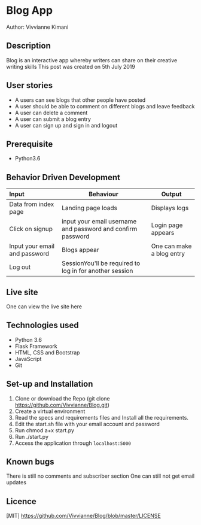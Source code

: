 # Blog App
Author: Vivvianne Kimani

## Description
Blog is an interactive app whereby writers can share on their creative writing skills
This post was created on 5th July 2019

## User stories 
* A users can see blogs that other people have posted
* A user should be able to comment on different blogs and leave feedback
* A user can delete a comment
* A user can submit a blog entry
* A user can sign up and sign in and logout

## Prerequisite
* Python3.6

## Behavior Driven Development

| Input | Behaviour | Output |
|:------|-----------|--------|
| Data from index page | Landing page loads | Displays logs |
| Click on signup | input your email username and password and confirm password | Login page appears |
|Input your email and password | Blogs appear | One can make a blog entry |
| Log out | SessionYou'll be required to log in for another session |

## Live site

One can view the live site here

## Technologies used

* Python 3.6
* Flask Framework
* HTML, CSS and Bootstrap
* JavaScript
* Git

## Set-up and Installation

1. Clone or download the Repo
(git clone https://github.com/Vivvianne/Blog.git)
2. Create a virtual environment
3. Read the specs and requirements files and Install all the requirements.
4. Edit the start.sh file with your email account and password 
6. Run chmod a+x start.py
7. Run ./start.py
8. Access the application through `localhost:5000`

## Known bugs

There is still no comments and subscriber section
One can still not get email updates

## Licence
[MIT] https://github.com/Vivvianne/Blog/blob/master/LICENSE
